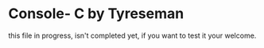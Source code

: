 # Console- C by Tyreseman
this file in progress, isn't completed yet, if you want to test it your welcome.
